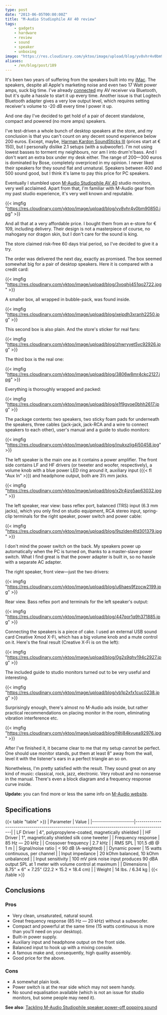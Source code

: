 ```yaml
---
type: post
date: "2013-06-05T00:00:00Z"
title: "M-Audio Studiophile AV 40 review"
tags:
    - gadgets
    - hardware
    - review
    - sound
    - speaker
    - unboxing
image: "https://res.cloudinary.com/yktoo/image/upload/blog/yv8vhr4v0bm90850.jpg"
aliases:
    - /en/blog/post/189
---
```


It's been two years of suffering from the speakers built into my [iMac](0120). The speakers, despite all Apple's marketing noise and even two 17 Watt power amps, suck big time. I've already [connected](0141) my AV receiver via Bluetooth, but it's quite a hassle to start it up every time. Another issue is that Logitech Bluetooth adapter gives a very low output level, which requires setting receiver's volume to -20 dB every time I power it up.

<!--more-->

And one day I've decided to get hold of a pair of decent standalone, compact and powered (no more amps) speakers.

I've test-driven a whole bunch of desktop speakers at the store, and my conclusion is that you can't count on any decent sound experience below 200 euros. Except, maybe, [Harman Kardon SoundSticks III](http://www.engadget.com/products/harman-kardon/soundsticks/iii/) (prices start at € 150), but I personally dislike 2.1 setups (with a subwoofer). I'm not using lowest basses to torment my neighbours, nor am I into drum'n'bass. And I don't want an extra box under my desk either. The range of 200—300 euros is dominated by Bose, completely overpriced in my opinion. I never liked their speakers for they sound flat and unnatural. Speakers between 400 and 500 sound good, but I think it's lame to pay this price for PC speakers.

Eventually I stumbled upon [M-Audio Studiophile AV 40](http://www.m-audio.com/products/view/studiophile-av-40) studio monitors, very well acclaimed. Apart from that, I'm familiar with M-Audio gear from my past studio experience, it's very well known and reputable.

{{< imgfig "https://res.cloudinary.com/yktoo/image/upload/blog/yv8vhr4v0bm90850.jpg" >}}

And all that at a very affordable price. I bought them from an e-store for € 109, including delivery. Their design is not a masterpiece of course, no mahogany nor dragon skin, but I don't care for the sound is king.

The store claimed risk-free 60 days trial period, so I've decided to give it a try.

The order was delivered the next day, exactly as promised. The box seemed somewhat big for a pair of desktop speakers. Here it is compared with a credit card:

{{< imgfig "https://res.cloudinary.com/yktoo/image/upload/blog/3voqhij451qo2722.jpg" >}}

A smaller box, all wrapped in bubble-pack, was found inside.

{{< imgfig "https://res.cloudinary.com/yktoo/image/upload/blog/xeipdh3xranh2250.jpg" >}}

This second box is also plain. And the store's sticker for real fans:

{{< imgfig "https://res.cloudinary.com/yktoo/image/upload/blog/zhwryyet5vc92926.jpg" >}}

The third box is the real one:

{{< imgfig "https://res.cloudinary.com/yktoo/image/upload/blog/3806w8mr4ckc2127.jpg" >}}

Everything is thoroughly wrapped and packed:

{{< imgfig "https://res.cloudinary.com/yktoo/image/upload/blog/e1f9gvoe0bhh2617.jpg" >}}

The package contents: two speakers, two sticky foam pads for underneath the speakers, three cables (jack-jack, jack-RCA and a wire to connect speakers to each other), user's manual and a guide to studio monitors:

{{< imgfig "https://res.cloudinary.com/yktoo/image/upload/blog/inukxzljg4j50458.jpg" >}}

The left speaker is the main one as it contains a power amplifier. The front side contains LF and HF drivers (or tweeter and woofer, respectively), a volume knob with a blue power LED ring around it, auxiliary input ({{< fl "Aux In" >}}) and headphone output, both are 3½ mm jacks.

{{< imgfig "https://res.cloudinary.com/yktoo/image/upload/blog/x2lr4jzg5ap63032.jpg" >}}

The left speaker, rear view: bass reflex port, balanced (TRS) input (6.3 mm jacks), which you only find on studio equipment, RCA stereo input, spring-clip terminals for the right speaker, power switch and power cable:

{{< imgfig "https://res.cloudinary.com/yktoo/image/upload/blog/9szlden4fd301379.jpg" >}}

I don't mind the power switch on the back. My speakers power up automatically when the PC is turned on, thanks to a master-slave power switch. What I find great is that the power adapter is built in, so no hassle with a separate AC adapter.

The right speaker, front view—just the two drivers:

{{< imgfig "https://res.cloudinary.com/yktoo/image/upload/blog/u6haes9fzocw2199.jpg" >}}

Rear view. Bass reflex port and terminals for the left speaker's output:

{{< imgfig "https://res.cloudinary.com/yktoo/image/upload/blog/447qor1q9h371885.jpg" >}}

Connecting the speakers is a piece of cake. I used an external USB sound card Creative Xmod X-Fi, which has a big volume knob and a mute control on it. Here's the final result (Creative X-Fi is on the left):

{{< imgfig "https://res.cloudinary.com/yktoo/image/upload/blog/0g2s9qhv194c2927.jpg" >}}

The included guide to studio monitors turned out to be very useful and interesting.

{{< imgfig "https://res.cloudinary.com/yktoo/image/upload/blog/yb1p2xfx1cuc0238.jpg" >}}

Surprisingly enough, there's almost no M-Audio ads inside, but rather practical recommendations on placing monitor in the room, eliminating vibration interference etc.

{{< imgfig "https://res.cloudinary.com/yktoo/image/upload/blog/f4tj84kvuea92976.jpg" >}}

After I've finished it, it became clear to me that my setup cannot be perfect. One should use monitor stands, put them at least 8" away from the wall, level it with the listener's ears in a perfect triangle an so on.

Nonetheless, I'm pretty satisfied with the result. They sound great on any kind of music: classical, rock, jazz, electronic. Very robust and no nonsense in the manual. There's even a block diagram and a frequency response curve inside.

**Update:** you can find more or less the same info on [M-Audio website](http://apps.avid.com/monitors/).

## Specifications

{{< table "table" >}}
| Parameter           | Value                                                                                        |
|---------------------|----------------------------------------------------------------------------------------------|
| LF Driver           | 4", polypropylene-coated, magnetically shielded                                              |
| HF Driver           | 1", magnetically shielded silk cone tweeter                                                  |
| Frequency response  | 85 Hz — 20 kHz                                                                               |
| Crossover frequency | 2.7 kHz                                                                                      |
| RMS SPL             | 101.5 dB @ 1 m                                                                               |
| Signal/noise ratio  | < 90 dB (A-weighted)                                                                         |
| Dynamic power       | 15 watts continuous, per channel                                                             |
| Input impedance     | 20 kOhm balanced, 10 kOhm unbalanced                                                         |
| Input sensitivity   | 100 mV pink noise input produces 90 dBA output SPL at 1 meter with volume control at maximum |
| Dimensions          | 8.75" × 6" × 7.25" (22.2 × 15.2 × 18.4 cm)                                                   |
| Weight              | 14 lbs. / 6.34 kg                                                                            |
{{< /table >}}

## Conclusions

### Pros

* Very clean, unsaturated, natural sound.
* Great frequency response (85 Hz — 20 kHz) without a subwoofer.
* Compact and powerful at the same time (15 watts continuous is more than you'll need on your desktop).
* Built-in power supply.
* Auxiliary input and headphone output on the front side.
* Balanced input to hook up with a mixing console.
* A famous make and, consequently, high quality assembly.
* Good price for the above.

### Cons

* A somewhat plain look.
* Power switch is at the rear side which may not seem handy.
* No sound equalisation available (which is not an issue for studio monitors, but some people may need it).

**See also**: [Tackling M-Audio Studiophile speaker power-off popping sound](0198)
